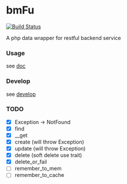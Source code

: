 # bmFu

[![Build Status](https://travis-ci.org/dyweb/bmFu.svg)](https://travis-ci.org/dyweb/bmFu)

A php data wrapper for restful backend service

### Usage

see [doc](doc/README.md)

### Develop

see [develop](doc/develop.md)

### TODO

- [x] Exception -> NotFound
- [x] find
- [x] __get
- [x] create (will throw Exception)
- [x] update (will throw Exception)
- [x] delete (soft delete use trait)
- [x] delete_or_fail
- [ ] remember_to_mem
- [ ] remember_to_cache
